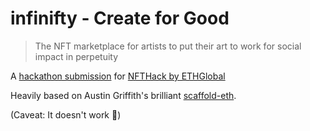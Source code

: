# infinifty - Create for Good

> The NFT marketplace for artists to put their art to work for social impact in perpetuity

A [hackathon submission](https://hack.ethglobal.co/showcase/infinifty-create-for-good-recmDONuEFIERii3B) for [NFTHack by ETHGlobal](https://nft.ethglobal.co/)

Heavily based on Austin Griffith's brilliant [scaffold-eth](https://github.com/austintgriffith/scaffold-eth).

(Caveat: It doesn't work 🤣)
